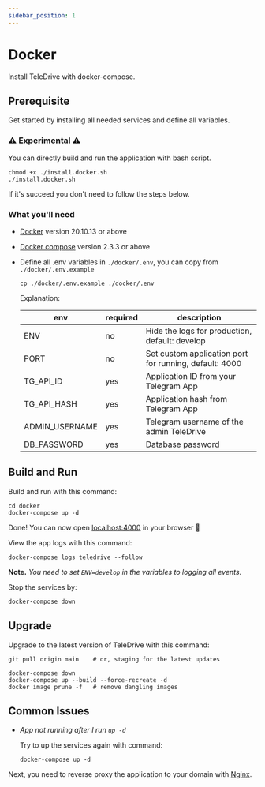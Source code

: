 ```yaml
---
sidebar_position: 1
---
```


# Docker

Install TeleDrive with docker-compose.

## Prerequisite

Get started by installing all needed services and define all variables.

### ⚠️ Experimental ⚠️

You can directly build and run the application with bash script.

```shell
chmod +x ./install.docker.sh
./install.docker.sh
```

If it's succeed you don't need to follow the steps below.

### What you'll need

- [Docker](https://docs.docker.com/engine/install/) version 20.10.13 or above
- [Docker compose](https://docs.docker.com/compose/install/) version 2.3.3 or above
- Define all .env variables in `./docker/.env`, you can copy from `./docker/.env.example`

  ```shell
  cp ./docker/.env.example ./docker/.env
  ```

  Explanation:

  | env                    | required | description                                                       |
  | ---------------------- | -------- | ----------------------------------------------------------------- |
  | ENV                    | no       | Hide the logs for production, default: develop                    |
  | PORT                   | no       | Set custom application port for running, default: 4000            |
  | TG_API_ID              | yes      | Application ID from your Telegram App                             |
  | TG_API_HASH            | yes      | Application hash from Telegram App                                |
  | ADMIN_USERNAME         | yes      | Telegram username of the admin TeleDrive                          |
  | DB_PASSWORD            | yes      | Database password                                                 |
## Build and Run

Build and run with this command:

```shell
cd docker
docker-compose up -d
```

Done! You can now open [localhost:4000](http://localhost:4000) in your browser 🎊

View the app logs with this command:

```shell
docker-compose logs teledrive --follow
```

**Note.** *You need to set `ENV=develop` in the variables to logging all events.*

Stop the services by:

```shell
docker-compose down
```

## Upgrade

Upgrade to the latest version of TeleDrive with this command:

```shell
git pull origin main    # or, staging for the latest updates

docker-compose down
docker-compose up --build --force-recreate -d
docker image prune -f   # remove dangling images
```

## Common Issues

- *App not running after I run `up -d`*

  Try to up the services again with command:

  ```shell
  docker-compose up -d
  ```

Next, you need to reverse proxy the application to your domain with [Nginx](/docs/deployment/nginx).